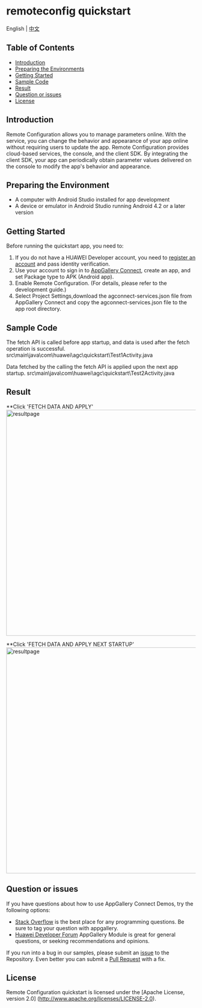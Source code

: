 # remoteconfig quickstart

English | [中文](https://github.com/AppGalleryConnect/agc-demos/blob/main/Android/remoteconfig/README_ZH.md)

## Table of Contents

 * [Introduction](#introduction)
 * [Preparing the Environments](#preparing-the-environments)
 * [Getting Started](#getting-started)
 * [Sample Code](#sample-Code)
 * [Result](#result)
 * [Question or issues](#question-or-issues)
 * [License](#license)

## Introduction

Remote Configuration allows you to manage parameters online. With the service, you can change the behavior and appearance of your app online without requiring users to update the app. Remote Configuration provides cloud-based services, the console, and the client SDK. By integrating the client SDK, your app can periodically obtain parameter values delivered on the console to modify the app's behavior and appearance.

## Preparing the Environment

* A computer with Android Studio installed for app development
* A device or emulator in Android Studio running Android 4.2 or a later version

## Getting Started

Before running the quickstart app, you need to:
1. If you do not have a HUAWEI Developer account, you need to [register an account](https://developer.huawei.com/consumer/en/doc/start/registration-and-verification-0000001053628148) and pass identity verification.
2. Use your account to sign in to [AppGallery Connect](https://developer.huawei.com/consumer/cn/doc/development/AppGallery-connect-Guides/agc-get-started), create an app, and set Package type to APK (Android app).
3. Enable Remote Configuration. (For details, please refer to the development guide.)
4. Select Project Settings,download the agconnect-services.json file from AppGallery Connect and copy the agconnect-services.json file to the app root directory.

## Sample Code

The fetch API is called before app startup, and data is used after the fetch operation is successful.
    src\main\java\com\huawei\agc\quickstart\Test1Activity.java

Data fetched by the calling the fetch API is applied upon the next app startup.
    src\main\java\com\huawei\agc\quickstart\Test2Activity.java

## Result

**Click 'FETCH DATA AND APPLY'</br>
<img src="images/fetch and apply.gif" alt="resultpage" height="600"/>

**Click 'FETCH DATA AND APPLY NEXT STARTUP'</br>
<img src="images/fetch and apply next start.gif" alt="resultpage" height="600"/>

## Question or issues

If you have questions about how to use AppGallery Connect Demos, try the following options:  

* [Stack Overflow](https://stackoverflow.com/users/14194729/appgallery-connect) is the best place for any programming questions. Be sure to tag your question with appgallery.  
* [Huawei Developer Forum](https://forums.developer.huawei.com/forumPortal/en/home?fid=0101188387844930001) AppGallery Module is great for general questions, or seeking recommendations and opinions.

If you run into a bug in our samples, please submit an [issue](https://github.com/AppGalleryConnect/agc-demos/issues) to the Repository. Even better you can submit a [Pull Request](https://github.com/AppGalleryConnect/agc-demos/pulls) with a fix.

## License

Remote Configuration quickstart is licensed under the [Apache License, version 2.0] (http://www.apache.org/licenses/LICENSE-2.0).
